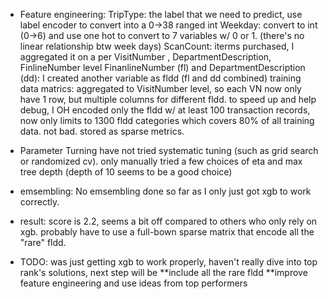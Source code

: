 
* Feature engineering:
TripType: the label that we need to predict, use label encoder to convert into a 0->38 ranged int
Weekday: convert to int (0->6) and use one hot to convert to 7 variables w/ 0 or 1. (there's no linear relationship btw week days)
ScanCount: iterms purchased, I aggregated it on a per VisitNumber , DepartmentDescription, FinlineNumber level 
FinanlineNumber (fl) and DepartmentDescription (dd): I created another variable as fldd (fl and dd combined)
training data matrics: 
aggregated to VisitNumber level, so each VN now only have 1 row, but multiple columns for different fldd. 
to speed up and help debug, I OH encoded only the fldd w/ at least 100 transaction records, now only limits to 1300 fldd categories which covers 80% of all training data. not bad. 
stored as sparse metrics. 

* Parameter Turning 
have not tried systematic tuning (such as grid search or randomized cv). only manually tried a few choices of eta and max tree depth (depth of 10 seems to be a good choice)  


* emsembling: 
No emsembling done so far as I only just got xgb to work correctly. 


* result: 
score is 2.2, seems a bit off compared to others who only rely on xgb. probably have to use a full-bown sparse matrix that encode all the "rare" fldd. 


* TODO: 
was just getting xgb to work properly, haven't really dive into top rank's solutions, next step will be 
**include all the rare fldd 
**improve feature engineering and use ideas from top performers


